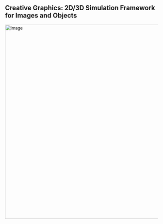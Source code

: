 ## Creative Graphics: 2D/3D Simulation Framework for Images and Objects

<img width="970" height="639" alt="image" src="https://github.com/user-attachments/assets/046e5d9e-00b2-4059-9fdc-7b94c190dbae" />
